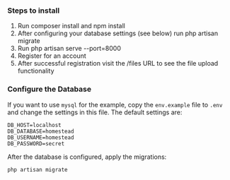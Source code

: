 ### Steps to install ###
1. Run composer install and npm install
2. After configuring your database settings (see below) run php artisan migrate
3. Run php artisan serve --port=8000
4. Register for an account
5. After successful registration visit the /files URL to see the file upload functionality


### Configure the Database

If you want to use `mysql` for the example, copy the `env.example` file to `.env` and change the settings in this
file. The default settings are:

    DB_HOST=localhost
    DB_DATABASE=homestead
    DB_USERNAME=homestead
    DB_PASSWORD=secret

After the database is configured, apply the migrations:

    php artisan migrate
